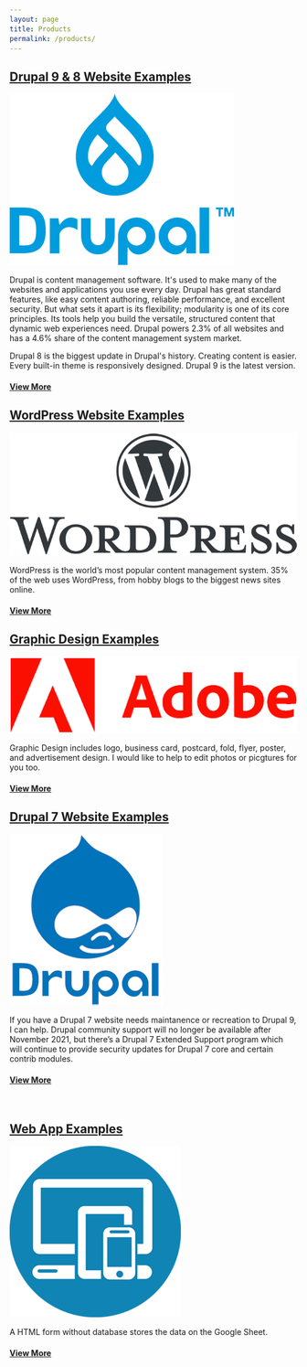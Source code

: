 ```yaml
---
layout: page
title: Products
permalink: /products/
---
```


<div class="gridlayoutsecond">
   <div class="container-fluid">
      <div class="row"> 
         <div class="col-md-6 col-lg-6" id="products11">
            <h2><a href="/drupal-9-8-website-examples">Drupal 9 & 8 Website Examples</a></h2>
            <p><a href="https://www.drupal.org/" target="_blank"><img src="/images/LogoDrupal9.png" alt="Logo"></a></p>  
            <p>Drupal is content management software. It's used to make many of the websites and applications you use every day. Drupal has great standard features, like easy content authoring, reliable performance, and excellent security. But what sets it apart is its flexibility; modularity is one of its core principles. Its tools help you build the versatile, structured content that dynamic web experiences need. Drupal powers 2.3% of all websites and has a 4.6% share of the content management system market.</p>
            <p>Drupal 8 is the biggest update in Drupal's history. Creating content is easier. Every built-in theme is responsively designed. Drupal 9 is the latest version.</p>
            <h4><a href="/drupal-9-8-website-examples">View More</a></h4>
         </div>
         <div class="col-md-6 col-lg-6" id="products12">
            <h2><a href="/wordPress-website-examples">WordPress Website Examples</a></h2>
            <p><a href="https://www.wordpress.org/" target="_blank"><img src="/images/LogoWordPress.png" alt="Logo"></a></p>  
            <p>WordPress is the world’s most popular content management system. 35% of the web uses WordPress, from hobby blogs to the biggest news sites online.</p>
            <h4><a href="//wordPress-website-examples">View More</a></h4>
         </div>       
      </div>
   </div>
</div>

<div class="gridlayoutsecond">
   <div class="container-fluid">
      <div class="row"> 
         <div class="col-md-6 col-lg-6" id="products12">
            <h2><a href="/graphic-design-examples">Graphic Design Examples</a></h2>
            <p><a href="https://www.adobe.com/" target="_blank"><img src="/images/LogoAdobe.png" alt="Logo"></a></p>  
            <p>Graphic Design includes logo, business card, postcard, fold, flyer, poster, and advertisement design. I would like to help to edit photos or picgtures for you too. </p>
            <h4><a href="/graphic-design-examples">View More</a></h4>
         </div>
         <div class="col-md-6 col-lg-6" id="products11">
            <h2><a href="/drupal-7-website-examples">Drupal 7 Website Examples</a></h2>
            <p><a href="https://www.drupal.org/" target="_blank"><img src="/images/LogoDrupal7.png" alt="Logo"></a></p>  
            <p>If you have a Drupal 7 website needs maintanence or recreation to Drupal 9, I can help. Drupal community support will no longer be available after November 2021, but there’s a Drupal 7 Extended Support program which will continue to provide security updates for Drupal 7 core and certain contrib modules.</p>
            <h4><a href="/drupal-7-website-examples">View More</a></h4>
         </div>       
      </div>
   </div>
</div>

<div class="gridlayoutsecond">
   <div class="container-fluid">
      <div class="row"> 
         <div class="col-md-3 col-lg-3" id="products11">
            <p>&nbsp;</p>
         </div>
         <div class="col-md-6 col-lg-6" id="products11">
            <h2><a href="/pcs-music-friends">Web App Examples</a></h2>
            <p><img src="/images/LogoWebApp.png" alt="Logo"></p>  
            <p>A HTML form without database stores the data on the Google Sheet.</p>
            <h4><a href="/pcs-music-friends">View More</a></h4>
         </div>       
         <div class="col-md-3 col-lg-3" id="products11">
            <p>&nbsp;</p>
         </div>
      </div>
   </div>
</div>